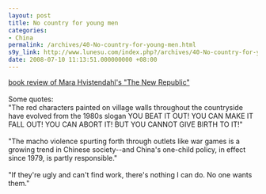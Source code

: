 ```yaml
---
layout: post
title: No country for young men
categories:
- China
permalink: /archives/40-No-country-for-young-men.html
s9y_link: http://www.lunesu.com/index.php?/archives/40-No-country-for-young-men.html
date: 2008-07-10 11:13:51.000000000 +08:00
---
```

<a href="http://www.tnr.com/story_print.html?id=06d65840-0997-482e-a84d-b09b61a7b0e5">book review of Mara Hvistendahl's "The New Republic"</a><br />
<br />
Some quotes:<br />
"The red characters painted on village walls throughout the countryside have evolved from the 1980s slogan YOU BEAT IT OUT! YOU CAN MAKE IT FALL OUT! YOU CAN ABORT IT! BUT YOU CANNOT GIVE BIRTH TO IT!"<br />
<br />
"The macho violence spurting forth through outlets like war games is a growing trend in Chinese society--and China's one-child policy, in effect since 1979, is partly responsible."<br />
<br />
"If they're ugly and can't find work, there's nothing I can do. No one wants them."<br />
